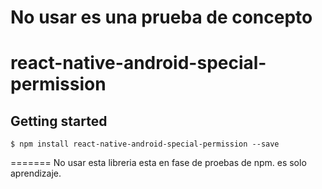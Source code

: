 # No usar es una prueba de concepto
# react-native-android-special-permission

## Getting started

`$ npm install react-native-android-special-permission --save`



  
=======
No usar esta libreria esta en fase de proebas de npm.
es solo aprendizaje.

